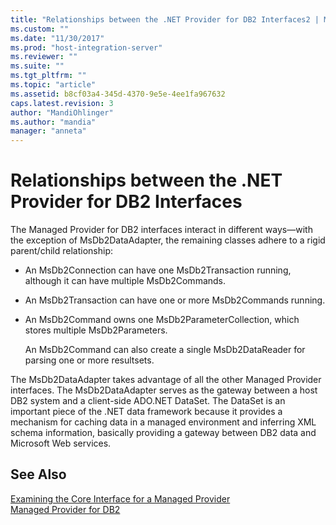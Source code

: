 ```yaml
---
title: "Relationships between the .NET Provider for DB2 Interfaces2 | Microsoft Docs"
ms.custom: ""
ms.date: "11/30/2017"
ms.prod: "host-integration-server"
ms.reviewer: ""
ms.suite: ""
ms.tgt_pltfrm: ""
ms.topic: "article"
ms.assetid: b8cf03a4-345d-4370-9e5e-4ee1fa967632
caps.latest.revision: 3
author: "MandiOhlinger"
ms.author: "mandia"
manager: "anneta"
---
```

# Relationships between the .NET Provider for DB2 Interfaces
The Managed Provider for DB2 interfaces interact in different ways—with the exception of MsDb2DataAdapter, the remaining classes adhere to a rigid parent/child relationship:  
  
-   An MsDb2Connection can have one MsDb2Transaction running, although it can have multiple MsDb2Commands.  
  
-   An MsDb2Transaction can have one or more MsDb2Commands running.  
  
-   An MsDb2Command owns one MsDb2ParameterCollection, which stores multiple MsDb2Parameters.  
  
     An MsDb2Command can also create a single MsDb2DataReader for parsing one or more resultsets.  
  
 The MsDb2DataAdapter takes advantage of all the other Managed Provider interfaces. The MsDb2DataAdapter serves as the gateway between a host DB2 system and a client-side ADO.NET DataSet. The DataSet is an important piece of the .NET data framework because it provides a mechanism for caching data in a managed environment and inferring XML schema information, basically providing a gateway between DB2 data and Microsoft Web services.  
  
## See Also  
 [Examining the Core Interface for a Managed Provider](../core/examining-the-core-interface-for-a-managed-provider1.md)   
 [Managed Provider for DB2](../core/managed-provider-for-db21.md)